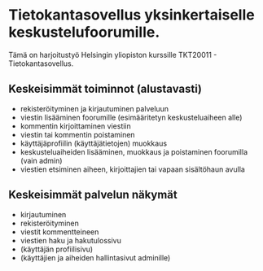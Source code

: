 # Tietokantasovellus yksinkertaiselle keskustelufoorumille.

Tämä on harjoitustyö Helsingin yliopiston kurssille TKT20011 - Tietokantasovellus.

## Keskeisimmät toiminnot (alustavasti)

* rekisteröityminen ja kirjautuminen palveluun
* viestin lisääminen foorumille (esimääritetyn keskusteluaiheen alle)
* kommentin kirjoittaminen viestiin
* viestin tai kommentin poistaminen
* käyttäjäprofiilin (käyttäjätietojen) muokkaus
* keskusteluaiheiden lisääminen, muokkaus ja poistaminen foorumilla (vain admin)
* viestien etsiminen aiheen, kirjoittajien tai vapaan sisältöhaun avulla

## Keskeisimmät palvelun näkymät 

* kirjautuminen
* rekisteröityminen
* viestit kommentteineen
* viestien haku ja hakutulossivu
* (käyttäjän profiilisivu)
* (käyttäjien ja aiheiden hallintasivut adminille)

